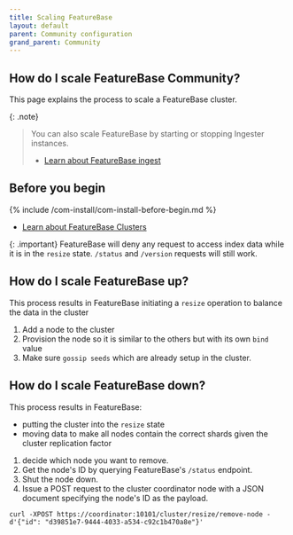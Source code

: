 ```yaml
---
title: Scaling FeatureBase
layout: default
parent: Community configuration
grand_parent: Community
---
```


## How do I scale FeatureBase Community?

This page explains the process to scale a FeatureBase cluster.

{: .note}
>You can also scale FeatureBase by starting or stopping Ingester instances.
>* [Learn about FeatureBase ingest](/docs/community/com-ingest/com-ingest-manage)

## Before you begin

{% include /com-install/com-install-before-begin.md %}
* [Learn about FeatureBase Clusters](/docs/community/com-config/old-resize-cluster)

{: .important}
FeatureBase will deny any request to access index data while it is in the `resize` state. `/status` and `/version` requests will still work.

## How do I scale FeatureBase up?

This process results in FeatureBase initiating a `resize` operation to balance the data in the cluster

1. Add a node to the cluster
2. Provision the node so it is similar to the others but with its own `bind` value
3. Make sure `gossip seeds` which are already setup in the cluster.

## How do I scale FeatureBase down?

This process results in FeatureBase:
* putting the cluster into the `resize` state
* moving data to make all nodes contain the correct shards given the cluster replication factor

1. decide which node you want to remove.
2. Get the node's ID by querying FeatureBase's `/status` endpoint.
3. Shut the node down.
4. Issue a POST request to the cluster coordinator node with a JSON document specifying the node's ID as the payload.

```shell
curl -XPOST https://coordinator:10101/cluster/resize/remove-node -d'{"id": "d39851e7-9444-4033-a534-c92c1b470a8e"}'
```

